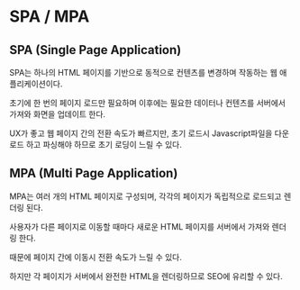 # SPA / MPA

## SPA (Single Page Application)

SPA는 하나의 HTML 페이지를 기반으로 동적으로 컨텐츠를 변경하며 작동하는 웹 애플리케이션이다.

초기에 한 번의 페이지 로드만 필요하며 이후에는 필요한 데이터나 컨텐츠를 서버에서 가져와 화면을 업데이트 한다.

UX가 좋고 웹 페이지 간의 전환 속도가 빠르지만, 초기 로드시 Javascript파일을 다운로드 하고 파싱해야 하므로 초기 로딩이 느릴 수 있다.

## MPA (Multi Page Application)

MPA는 여러 개의 HTML 페이지로 구성되며, 각각의 페이지가 독립적으로 로드되고 렌더링 된다.

사용자가 다른 페이지로 이동할 때마다 새로운 HTML 페이지를 서버에서 가져와 렌더링 한다.

때문에 페이지 간에 이동시 전환 속도가 느릴 수 있다.

하지만 각 페이지가 서버에서 완전한 HTML을 렌더링하므로 SEO에 유리할 수 있다.